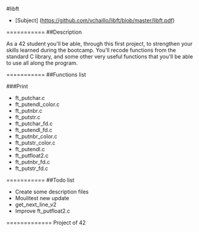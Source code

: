 #libft

* [Subject] (https://github.com/vchaillo/libft/blob/master/libft.pdf)

===========
##Description

As a 42 student you'll be able, through this first project, to strengthen your skills learned during the bootcamp. You'll recode functions from the standard C library, and some other very useful functions that you'll be able to use all along the program.

===========
##Functions list

###Print
* ft_putchar.c
* ft_putendl_color.c
* ft_putnbr.c
* ft_putstr.c
* ft_putchar_fd.c
* ft_putendl_fd.c
* ft_putnbr_color.c
* ft_putstr_color.c
* ft_putendl.c
* ft_putfloat2.c
* ft_putnbr_fd.c
* ft_putstr_fd.c

===========
##Todo list

- Create some description files
- Moulitest new update
- get_next_line_v2
- Improve ft_putfloat2.c

=============
Project of 42
